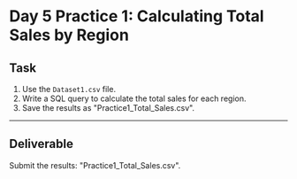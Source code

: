 # Day 5 Practice 1: Calculating Total Sales by Region

## Task
1. Use the `Dataset1.csv` file.
2. Write a SQL query to calculate the total sales for each region.
3. Save the results as "Practice1_Total_Sales.csv".

---

## Deliverable
Submit the results: "Practice1_Total_Sales.csv".